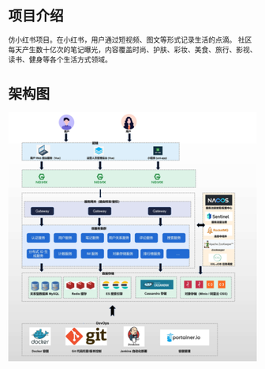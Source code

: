 # 项目介绍
仿小红书项目。在小红书，用户通过短视频、图文等形式记录生活的点滴。
社区每天产生数十亿次的笔记曝光，内容覆盖时尚、护肤、彩妆、美食、旅行、影视、读书、健身等各个生活方式领域。
# 架构图
![架构图](./imgs/jiagou.jpg)